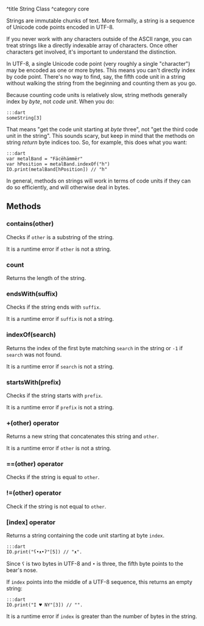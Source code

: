 ^title String Class
^category core

Strings are immutable chunks of text. More formally, a string is a sequence of
Unicode code points encoded in UTF-8.

If you never work with any characters outside of the ASCII range, you can treat
strings like a directly indexable array of characters. Once other characters
get involved, it's important to understand the distinction.

In UTF-8, a single Unicode code point (very roughly a single "character") may
be encoded as one or more bytes. This means you can't directly index by code
point. There's no way to find, say, the fifth code unit in a string without
walking the string from the beginning and counting them as you go.

Because counting code units is relatively slow, string methods generally index
by *byte*, not *code unit*. When you do:

    :::dart
    someString[3]

That means "get the code unit starting at *byte* three", not "get the third
code unit in the string". This sounds scary, but keep in mind that the methods
on string *return* byte indices too. So, for example, this does what you want:

    :::dart
    var metalBand = "Fäcëhämmër"
    var hPosition = metalBand.indexOf("h")
    IO.print(metalBand[hPosition]) // "h"

In general, methods on strings will work in terms of code units if they can do
so efficiently, and will otherwise deal in bytes.

## Methods

### **contains**(other)

Checks if `other` is a substring of the string.

It is a runtime error if `other` is not a string.

### **count**

Returns the length of the string.

### **endsWith**(suffix)

Checks if the string ends with `suffix`.

It is a runtime error if `suffix` is not a string.

### **indexOf**(search)

Returns the index of the first byte matching `search` in the string or `-1` if
`search` was not found.

It is a runtime error if `search` is not a string.

### **startsWith**(prefix)

Checks if the string starts with `prefix`.

It is a runtime error if `prefix` is not a string.

### **+**(other) operator

Returns a new string that concatenates this string and `other`.

It is a runtime error if `other` is not a string.

### **==**(other) operator

Checks if the string is equal to `other`.

### **!=**(other) operator

Check if the string is not equal to `other`.

### **[**index**]** operator

Returns a string containing the code unit starting at byte `index`.

    :::dart
    IO.print("ʕ•ᴥ•ʔ"[5]) // "ᴥ".

Since `ʕ` is two bytes in UTF-8 and `•` is three, the fifth byte points to the
bear's nose.

If `index` points into the middle of a UTF-8 sequence, this returns an empty
string:

    :::dart
    IO.print("I ♥ NY"[3]) // "".

It is a runtime error if `index` is greater than the number of bytes in the
string.
